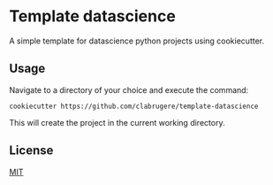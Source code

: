 # Template datascience

A simple template for datascience python projects using cookiecutter.

## Usage

Navigate to a directory of your choice and execute the command:

```
cookiecutter https://github.com/clabrugere/template-datascience
```

This will create the project in the current working directory.

## License

[MIT](LICENSE)